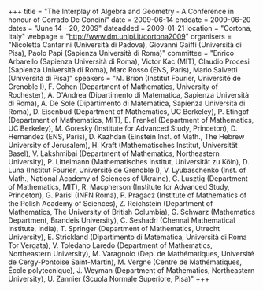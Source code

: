 +++
title = "The Interplay of Algebra and Geometry - A Conference in honour of Corrado De Concini"
date = 2009-06-14
enddate = 2009-06-20
dates = "June 14 - 20, 2009"
dateadded = 2009-01-21
location = "Cortona, Italy"
webpage = "http://www.dm.unipi.it/cortona2009"
organisers = "Nicoletta Cantarini (Università di Padova), Giovanni Gaiffi (Università di Pisa), Paolo Papi (Sapienza Università di Roma)"
committee = "Enrico Arbarello (Sapienza Università di Roma), Victor Kac (MIT), Claudio Procesi (Sapienza Università di Roma), Marc Rosso (ENS, Paris), Mario Salvetti (Università di Pisa)"
speakers = "M. Brion (Institut Fourier, Université de Grenoble I), F. Cohen (Department of Mathematics, University of Rochester), A. D'Andrea (Dipartimento di Matematica, Sapienza Università di Roma), A. De Sole (Dipartimento di Matematica, Sapienza Università di Roma), D. Eisenbud (Department of Mathematics, UC Berkeley), P. Etingof (Department of Mathematics, MIT), E. Frenkel (Department of Mathematics, UC Berkeley), M. Goresky (Institute for Advanced Study, Princeton), D. Hernandez (ENS, Paris), D. Kazhdan (Einstein Inst. of Math., The Hebrew University of Jerusalem), H. Kraft (Mathematisches Institut, Universität Basel), V. Lakshmibai (Department of Mathematics, Northeastern University), P. Littelmann (Mathematisches Institut, Universität zu Köln), D. Luna (Institut Fourier,  Université de Grenoble I), V. Lyubaschenko (Inst. of Math., National Academy of Sciences of Ukraine), G. Lusztig (Department of Mathematics, MIT), R. Macpherson (Institute for Advanced Study, Princeton), G. Parisi (INFN Roma), P. Pragacz (Institute of Mathematics of the Polish Academy of Sciences), Z. Reichstein (Department of Mathematics, The University of British Columbia), G. Schwarz (Mathematics Department, Brandeis University), C. Seshadri (Chennai Mathematical Institute, India), T. Springer (Department of Mathematics, Utrecht University), E. Strickland (Dipartimento di Matematica, Università di Roma Tor Vergata), V. Toledano Laredo (Department of Mathematics, Northeastern University), M. Varagnolo (Dep. de Mathématiques, Université de Cergy-Pontoise Saint-Martin), M. Vergne (Centre de Mathématiques, École polytecnique), J. Weyman (Department of Mathematics, Northeastern University), U. Zannier (Scuola Normale Superiore, Pisa)"
+++
